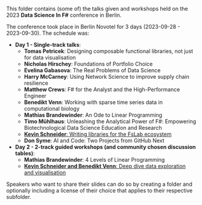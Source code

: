 This folder contains (some of) the talks given and workshops held on the 2023 **Data Science In F#** conference in Berlin.

The conference took place in Berlin Novotel for 3 days (2023-09-28 - 2023-09-30). The schedule was:
- **Day 1 - Single-track talks**:
  - **Tomas Petricek**: Designing composable functional libraries, not just for data visualisation
  - **Nicholas Hirschey**: Foundations of Portfolio Choice
  - **Evelina Gabasova**: The Real Problems of Data Science
  - **Harry McCarney**: Using Network Science to improve supply chain resilience
  - **Matthew Crews**: F# for the Analyst and the High-Performance Engineer
  - **Benedikt Venn**: Working with sparse time series data in computational biology
  - **Mathias Brandewinder**: An Ode to Linear Programming
  - **Timo Mühlhaus**: Unleashing the Analytical Power of F#: Empowering Biotechnological Data Science Education and Research
  - [**Kevin Schneider**: Writing libraries for the FsLab ecosystem]()
  - **Don Syme**: AI and Code: Two Projects from GitHub Next
- **Day 2 - 2-track guided workshops (and community chosen discussion tables)**:
  - **Mathias Brandewinder**: 4 Levels of Linear Programming
  - [**Kevin Schneider and Benedikt Venn**: Deep dive data exploration and visualisation]()

Speakers who want to share their slides can do so by creating a folder and optionally including a license of their choice that applies to their respective subfolder. 

